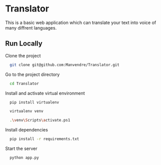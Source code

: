 
# Translator

This is a basic web application 
which can translate your text into voice of many diffrent languages.


## Run Locally

Clone the project

```bash
  git clone git@github.com:Manvendre/Translator.git
```

Go to the project directory

```bash
  cd Translator
```
Install and activate virtual environment

```bash
  pip install virtualenv
```
```bash
  virtualenv venv
```
```bash
  .\venv\Scripts\activate.ps1
```

Install dependencies

```bash
  pip install -r requirements.txt
```

Start the server

```bash
  python app.py
```

